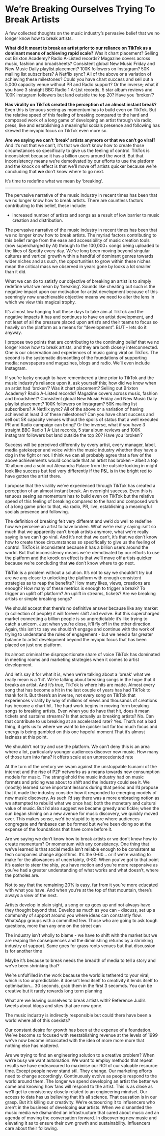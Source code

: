 # We’re Breaking Ourselves Trying To Break Artists

A few collected thoughts on the music industry’s pervasive belief that we no longer know how to break artists.

**What did it meant to break an artist prior to our reliance on TikTok as a dominant means of achieving rapid scale?** Was it chart placement? Selling out Brixton Academy? Radio A-Listed records? Magazine covers across music, fashion and broadsheets? Consistent global New Music Friday and New Music Daily playlist placement? 100K followers on Instagram? 50K mailing list subscribers? A Netflix sync? All of the above or a variation of achieving these milestones? Could you have chart success and sell out a 5,000 capacity venue without PR and Radio support? Or the inverse; what if you have 3 straight BBC Radio 1 A-List records, 5 star album reviews and 100K instagram followers but land outside the top 20? Have you ‘broken’? 

**Has virality on TikTok created the perception of an almost instant break?** Even this is tenuous seeing as momentum has to build even on TikTok. But the relative speed of this feeling of breaking compared to the hard and composed work of a long game of developing an artist through via radio, press, live and establishing a meaningful socials presence and following has skewed the myopic focus on TikTok even more so.

**Are we saying we can’t ‘break’ artists anymore or that we can’t go viral?** And it’s not that we can’t, it’s that we don’t know how to create those circumstances so specifically to give us the feeling of control. TikTok is inconsistent because it has a billion users around the world. But that inconsistency means we’re demotivated by our efforts to use the platform and the knock on effect is that we’ll move off artists quicker because we’re concluding that **we** don’t know where to go next. 

It’s time to redefine what we mean by ‘breaking’.

---

The pervasive narrative of the music industry in recent times has been that we no longer know how to break artists. There are countless factors contributing to this belief, these include:

- increased number of artists and songs as a result of low barrier to music creation and distribution.

The pervasive narrative of the music industry in recent times has been that we no longer know how to break artists. The myriad factors contributing to this belief range from the ease and accessibility of music creation tools (now supercharged by AI) through to the 100,000+ songs being uploaded to the likes of Spotify every day. We’ve long been moving beyond singular cultures and vertical growth within a handful of dominant genres towards wider niches and as such, the opportunities to grow within these niches mean the critical mass we observed in years gone by looks a lot smaller than it did.

What we can do to satisfy our objective of breaking an artist is to simply redefine what we mean by ‘breaking’. Sounds like cheating but such is the negative impact upon our motivation for artist development because of this seemingly now unachievable objective means we need to alter the lens in which we view this magical trophy.

It’s almost low hanging fruit these days to take aim at TikTok and the negative impacts it has and continues to have on artist development, and not least of all the pressure placed upon artist’s and their teams to focus so heavily on the platform as a means for “development”. BUT – lets do it anyway.

I propose two points that are contributing to the continuing belief that we no longer know how to break artists, and they are both closely interconnected. One is our observation and experiences of music going viral on TikTok. The second is the systematic dismantling of the foundations of supporting media; newspapers and magazines, blogs and radio. We’ll even include Instagram.

If you’re lucky enough to have remembered a time prior to TikTok and the music industry’s reliance upon it, ask yourself this; how did we know when an artist had ‘broken’? Was it chart placement? Selling out Brixton Academy? Radio A-Listed records? Magazine covers across music, fashion and broadsheet? Consistent global New Music Friday and New Music Daily playlist placement? 100K followers on Instagram? 50K mailing list subscribers? A Netflix sync? All of the above or a variation of having achieved at least 3 of these milestones? Can you have chart success and sell out 5K capacity venues without the spoils of status that a well executed PR and Radio campaign can bring? Or the inverse, what if you have 3 straight BBC Radio 1 A-List records, 5 star album reviews and 100K instagram followers but land outside the top 20? Have you ‘broken’? 

Success will be perceived differently by every artist, every manager, label, media gatekeeper and voice within the music industry whether they have a dog in the fight or not. I think we can all probably agree that a few of the above achievements would conclude that an artist has broken – albeit a top 10 album and a sold out Alexandra Palace from the outside looking in might look like success but feel very differently if the P&L is in the bright red to have gotten the artist there.

I propose that the virality we’ve experienced through TikTok has created a perception of an almost instant break. An overnight success. Even this is tenuous seeing as momentum has to build even on TikTok but the relative speed of this feeling of breaking compared to the hard and composed work of a long game prior to that, via radio, PR, live, establishing a meaningful socials presence and following. 

The definition of breaking felt very different and we’d do well to redefine how we perceive an artist to have broken. What we’re really saying isn’t so much that we apparently can’t break artists anymore, what we’re really saying is we can’t go viral. And it’s not that we can’t, it’s that we don’t know how to create those circumstances so specifically to give us the feeling of control. TikTok is inconsistent because it has a billion users around the world. But that inconsistency means we’re demotivated by our efforts to use the platform and the knock on effect is that we’ll move off artists quicker because we’re concluding that **we** don’t know where to go next. 

TikTok is a problem without a solution. It’s not to say we shouldn’t try but are we any closer to unlocking the platform with enough consistent strategies as to reap the benefits? How many likes, views, creations are enough? How many of these metrics is enough to trigger a break? To trigger an uplift off platform? An uplift in streams, tickets? Are we breaking artists or simple breaking songs? 

We should accept that there’s no definitive answer because like any market (a collection of people) it will forever shift and evolve. But this supercharged market connecting a billion people is so unpredictable it’s like trying to catch a unicorn. Just when you’re close, it’ll fly off in the other direction. Again, this isn’t to say we shouldn’t engage and continue with the work of trying to understand the rules of engagement - but we need a far greater balance to artist development beyond the myopic focus that has been placed on just one platform. 

Its almost criminal the disproportionate share of voice TikTok has dominated in meeting rooms and marketing strategies when it comes to artist development. 

And let’s say it for what it is, when we’re talking about a ‘break’ what we really mean is a ‘hit’. We’re talking about breaking songs in the hope that it breaks an artist. And it’s true, TikTok is where hits are made. Almost every song that has become a hit in the last couple of years has had TikTok to thank for it. But there’s an inverse, not every song on TikTok that experiences virality by way of millions of views and thousands of creations has become a chart hit. The hard work begins in moving form breaking songs to breaking artists. Even when you do have that hit, does it mean tickets and sustains streams? Is that actually us breaking artists? No. Can that contribute to us breaking at an accelerated rate? Yes. That’s not a bad thing, it gets us to where we want to be quicker but far too much focus and energy is being gambled on this one hopeful moment That it’s almost laziness at this point. 

We shouldn’t not try and use the platform. We can’t deny this is an area where a lot, particularly younger audiences discover new music. How many of those turn into fans? It offers scale at an unprecedented rate

At the turn of the century we swam against the unstoppable tsunami of the internet and the rise of P2P networks as a means towards new consumption models for music. The stranglehold the music industry had on music formats and pricing was about to shift and the industry could see it. We (mostly) learned some important lessons during that period and I’d propose that it made the industry consider how it responded to emerging models of new music discovery. As such i’d say there was a more embracing notion as we attempted to rebuild what we once had; both the monetary and cultural value of music. But i’d also suggest we became greedy and fickle; when the sun began shining on a new avenue for music discovery, we quickly moved over. This makes sense, we’d be stupid to ignore where audiences congregate and fanbases can be formed but we’ve been doing so at the expense of the foundations that have come before it. 

Are we saying we don’t know how to break artists or we don’t know how to create momentum? Or momentum with any consistency. One thing that we’ve learned is that social media isn’t reliable enough to be consistent as tech companies change algorithms. It’s the 0-60… or if we’re wanting to make for the allowances of uncertainty, 0-80. When you’ve got to that point it’s easier to steer the ship, you have motion and you’re more responsive as you’ve had a greater understanding of what works and what doesn’t, where the potholes are. 

Not to say that the remaining 20% is easy, far from it you’re more educated with what you have. And when you’re at the top of that mountain, there’s always a view of the next. 

Artists develop in plain sight, a song or ep goes up and not always have they thought beyond that. Develop as much as you can - discuss, set up a community of support around you where ideas can constantly flow. WhatsApp groups with a committed few. Those who are going to ask tough questions, more than any one on the street can 

The industry isn’t wholly to blame - we have to shift with the market but we are reaping the consequences and the diminishing returns by a shrinking industry of support. Same goes for grass roots venues but that discussion is for another time 

Maybe it’s because to break needs the breadth of media to tell a story and we’ve been shrinking that? 

We’re unfulfilled in the work because the world is tethered to your viral; which is too unpredictable. it doesn’t lend itself to creativity it lends itself to optimisation… 30 seconds, grab them in the first 3 secomds.  You can be creative but it rarely rewards long term planning 

What are we leaving ourselves to break artists with? Reference Judi’s tweets about blogs and sites that are now gone. 

The music industry is indirectly responsible but could there have been a world where all of this coexists? 

Our constant desire for growth has been at the expense of a foundation. We’ve become so focused with reestablishing revenue at the levels of 1999 we’ve now become intoxicated with the idea of more more more that nothing else has mattered. 

Are we trying to find an engineering solution to a creative problem? When we’re busy we want automation. We want to employ methods that repeat results we have endeavoured to maximise our ROI of our valuable resource: time. Except people never stand stil. They change. Our marketing efforts need to change accordingly. Continuously evolve as people respond to the world around them. The longer we spend developing an artist the better we come and knowing how fans will respond to the artist. This is as close as we’ll get to consistency closely related to an engineering mindset. Our access to data has us believing that it’s all science. That causation is in our grasp. But it’s killing our creativity. We’re outsourcing it to influencers who aren’t in the business of developing **our** artists. When we dismantled the music media we dismantled an infrastructure that cared about music and an agenda of moving the conversation forward. In discovering new music and elevating it as to ensure their own growth and sustainability. Influencers care about their following.